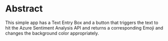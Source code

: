 # Abstract
This simple app has a Text Entry Box and a button that triggers the text to hit the Azure Sentiment Analysis API and returns a corresponding Emoji and changes the background color appropriately.
